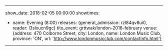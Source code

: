 ---

show_date: 2018-02-05 00:00:00
showtimes:
- name: Evening (8:00)
  releases: {general_admission: rzl84qv8ui0, reader: l3slxucn9gc}
tito_event: grttwak/london-2018-february
venue: {address: 470 Colborne Street, city: London, name: London Music Club, province: 'ON',
  url: 'http://www.londonmusicclub.com/contactinfo.html'}
---